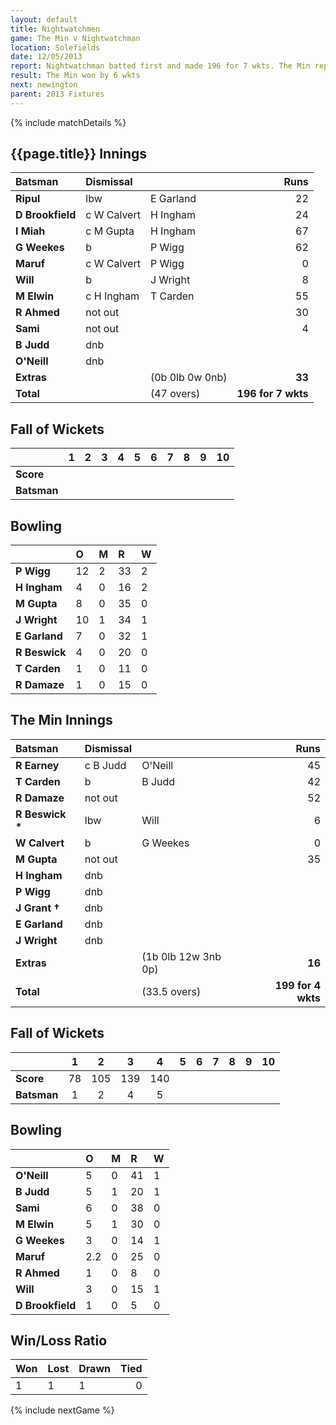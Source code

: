 ```yaml
---
layout: default
title: Nightwatchmen
game: The Min v Nightwatchman
location: Solefields
date: 12/05/2013
report: Nightwatchman batted first and made 196 for 7 wkts. The Min replied with 199 for 4 wkts
result: The Min won by 6 wkts
next: newington
parent: 2013 Fixtures
---
```


{% include matchDetails %}

## {{page.title}} Innings

| Batsman | Dismissal |  | Runs |
|:---|:---|---|---:|
| **Ripul** | lbw | E Garland | 22 |
| **D Brookfield** | c W Calvert | H Ingham | 24 |
| **I Miah** | c M Gupta | H Ingham | 67 |
| **G Weekes** | b | P Wigg | 62 |
| **Maruf** | c W Calvert | P Wigg | 0 |
| **Will** | b | J Wright | 8 |
| **M Elwin** | c H Ingham | T Carden | 55 |
| **R Ahmed** | not out |  | 30 |
| **Sami** | not out |  | 4 |
| **B Judd** | dnb |  |  |
| **O'Neill** | dnb |  |  |
| **Extras** | | (0b 0lb 0w 0nb) | **33** |
| **Total** | | (47 overs) | **196 for 7 wkts** |

## Fall of Wickets

| | 1 | 2 | 3 | 4 | 5 | 6 | 7 | 8 | 9 | 10 |
|---|:---:|:---:|:---:|:---:|:---:|:---:|:---:|:---:|:---:|:---:|
| **Score** |  |  |  |  |  |  |  |  |  |  |
| **Batsman** |  |  |  |  |  |  |  |  |  |  |

## Bowling

| | O | M | R | W |
|---|:---|:---|:---|:---|
| **P Wigg** | 12 | 2 | 33 | 2 |
| **H Ingham** | 4 | 0 | 16 | 2 |
| **M Gupta** | 8 | 0 | 35 | 0 |
| **J Wright** | 10 | 1 | 34 | 1 |
| **E Garland** | 7 | 0 | 32 | 1 |
| **R Beswick** | 4 | 0 | 20 | 0 |
| **T Carden** | 1 | 0 | 11 | 0 |
| **R Damaze** | 1 | 0 | 15 | 0 |

## The Min Innings

| Batsman | Dismissal |  | Runs |
|:---|:---|---|---:|
| **R Earney** | c B Judd | O'Neill | 45 |
| **T Carden** | b | B Judd | 42 |
| **R Damaze** | not out |  | 52 |
| **R Beswick &#42;** | lbw | Will | 6 |
| **W Calvert** | b | G Weekes | 0 |
| **M Gupta** | not out |  | 35 |
| **H Ingham** | dnb |  |  |
| **P Wigg** | dnb |  |  |
| **J Grant &#8224;** | dnb |  |  |
| **E Garland** | dnb |  |  |
| **J Wright** | dnb |  |  |
| **Extras** | | (1b 0lb 12w 3nb 0p) | **16** |
| **Total** | | (33.5 overs) | **199 for 4 wkts** |

## Fall of Wickets

| | 1 | 2 | 3 | 4 | 5 | 6 | 7 | 8 | 9 | 10 |
|---|:---:|:---:|:---:|:---:|:---:|:---:|:---:|:---:|:---:|:---:|
| **Score** | 78 | 105 | 139 | 140 |  |  |  |  |  |  |
| **Batsman** | 1 | 2 | 4 | 5 |  |  |  |  |  |  |

## Bowling

| | O | M | R | W |
|---|:---|:---|:---|:---|
| **O'Neill** | 5 | 0 | 41 | 1 |
| **B Judd** | 5 | 1 | 20 | 1 |
| **Sami** | 6 | 0 | 38 | 0 |
| **M Elwin** | 5 | 1 | 30 | 0 |
| **G Weekes** | 3 | 0 | 14 | 1 |
| **Maruf** | 2.2 | 0 | 25 | 0 |
| **R Ahmed** | 1 | 0 | 8 | 0 |
| **Will** | 3 | 0 | 15 | 1 |
| **D Brookfield** | 1 | 0 | 5 | 0 |

## Win/Loss Ratio

| Won | Lost | Drawn | Tied |
|:---|:---|:---|---:|
| 1 | 1 | 1 | 0 |

{% include nextGame %}